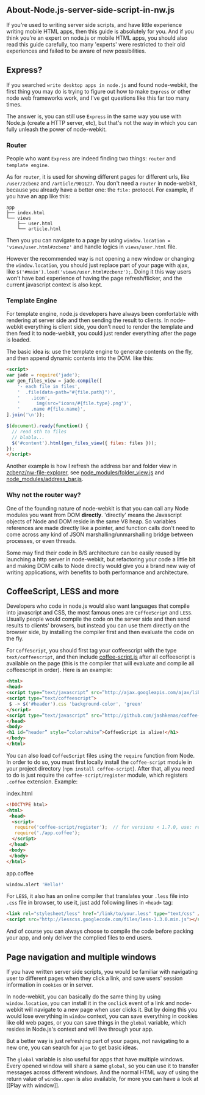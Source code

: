 ## About-Node.js-server-side-script-in-nw.js

If you're used to writing server side scripts, and have little experience writing mobile HTML apps, then this guide is absolutely for you. And if you think you're an expert on node.js or mobile HTML apps, you should also read this guide carefully, too many 'experts' were restricted to their old experiences and failed to be aware of new possibilities.

## Express?

If you searched `write desktop apps in node.js` and found node-webkit, the first thing you may do is trying to figure out how to make `Express` or other node web frameworks work, and I've get questions like this far too many times.

The answer is, you can still use `Express` in the same way you use with Node.js (create a HTTP server, etc), but that's not the way in which you can fully unleash the power of node-webkit.

### Router

People who want `Express` are indeed finding two things: `router` and `template engine`.

As for `router`, it is used for showing different pages for different urls, like `/user/zcbenz` and `/article/901127`. You don't need a `router` in node-webkit, because you already have a better one: the `file:` protocol. For example, if you have an app like this:

```
app
├── index.html
└── views
    ├── user.html
    └── article.html
```

Then you you can navigate to a page by using `window.location = 'views/user.html#zcbenz'` and handle logics in `views/user.html` file.

However the recommended way is not opening a new window or changing the `window.location`, you should just replace part of your page with ajax, like `$('#main').load('views/user.html#zcbenz');`. Doing it this way users won't have bad experience of having the page refresh/flicker, and the current javascript context is also kept.

### Template Engine

For template engine, node.js developers have always been comfortable with rendering at server side and then sending the result to clients. In node-webkit everything is client side, you don't need to render the template and then feed it to node-webkit, you could just render everything after the page is loaded.

The basic idea is: use the template engine to generate contents on the fly, and then append dynamic contents into the DOM. like this:

```html
<script>
var jade = require('jade');
var gen_files_view = jade.compile([
    '- each file in files',
    '  .file(data-path="#{file.path}")',
    '    .icon',
    '      img(src="icons/#{file.type}.png")',
    '    .name #{file.name}',
].join('\n'));

$(document).ready(function() {
  // read sth to files
  // blabla...
  $('#content').html(gen_files_view({ files: files }));
});
</script>
```

Another example is how I refresh the address bar and folder view in [zcbenz/nw-file-explorer](https://github.com/zcbenz/nw-sample-apps/tree/master/file-explorer), see [node_modules/folder_view.js](https://github.com/zcbenz/nw-sample-apps/blob/master/file-explorer/node_modules/folder_view.js) and [node_modules/address_bar.js](https://github.com/zcbenz/nw-sample-apps/blob/master/file-explorer/node_modules/address_bar.js).

### Why not the router way?

One of the founding nature of node-webkit is that you can call any Node modules you want from DOM **directly**. 'directly' means the Javascript objects of Node and DOM reside in the same V8 heap. So variables references are made directly like a pointer, and function calls don't need to come across any kind of JSON marshalling/unmarshalling bridge between processes, or even threads.

Some may find their code in B/S architecture can be easily reused by launching a http server in node-webkit, but refactoring your code a little bit and making DOM calls to Node directly would give you a brand new way of writing applications, with benefits to both performance and architecture.

## CoffeeScript, LESS and more

Developers who code in node.js would also want languages that compile into javascript and CSS, the most famous ones are `CoffeeScript` and `LESS`. Usually people would compile the code on the server side and then send results to clients' browsers, but instead you can use them directly on the browser side, by installing the compiler first and then evaluate the code on the fly.

For `CoffeScript`, you should first tag your coffeescript with the type `text/coffeescript`, and then include [coffee-script.js](http://github.com/jashkenas/coffee-script/raw/master/extras/coffee-script.js) after all coffeescript is available on the page (this is the compiler that will evaluate and compile all coffeescript in order). Here is an example:

```html
<html>
<head>
<script type=”text/javascript” src=”http://ajax.googleapis.com/ajax/libs/jquery/1.4.4/jquery.min.js”></script>
<script type=”text/coffeescript”>
 $ -> $('#header').css 'background-color', 'green'
</script>
<script type=”text/javascript” src=”http://github.com/jashkenas/coffee-script/raw/master/extras/coffee-script.js”></script>
</head>
<body>
<h1 id=”header” style=”color:white”>CoffeeScript is alive!</h1>
</body>
</html>
```

You can also load `CoffeeScript` files using the `require` function from Node. In order to do so, you must first locally install the `coffee-script` module in your project directory (`npm install coffee-script`). After that, all you need to do is just require the `coffee-script/register` module, which registers `.coffee` extension. Example:

index.html
```html
<!DOCTYPE html>
<html>
 <head>
  <script>
   require('coffee-script/register');  // for versions < 1.7.0, use: require('coffee-script');
   require('./app.coffee');
  </script>
 </head>
 <body>
 </body>
</html>
```

app.coffee
```coffeescript
window.alert 'Hello!'
```

For `LESS`, it also has an online compiler that translates your `.less` file into `.css` file in browser, to use it, just add following lines in `<head>` tag:

```html
<link rel="stylesheet/less" href="/link/to/your.less" type="text/css" /> 
<script src="http://lesscss.googlecode.com/files/less-1.3.0.min.js"></script>
```

And of course you can always choose to compile the code before packing your app, and only deliver the complied files to end users.

## Page navigation and multiple windows

If you have written server side scripts, you would be familiar with navigating user to different pages when they click a link, and save users' session information in `cookies` or in server.

In node-webkit, you can basically do the same thing by using `window.location`, you can install it in the `onclick` event of a link and node-webkit will navigate to a new page when user clicks it. But by doing this you would lose everything in `window` context, you can save everything in cookies like old web pages, or you can save things in the `global` variable, which resides in Node.js's context and will live through your app.

But a better way is just refreshing part of your pages, not navigating to a new one, you can search for `ajax` to get basic ideas.

The `global` variable is also useful for apps that have multiple windows. Every opened window will share a same `global`, so you can use it to transfer messages across different windows. And the normal HTML way of using the return value of `window.open` is also available, for more you can have a look at [[Play with window]].